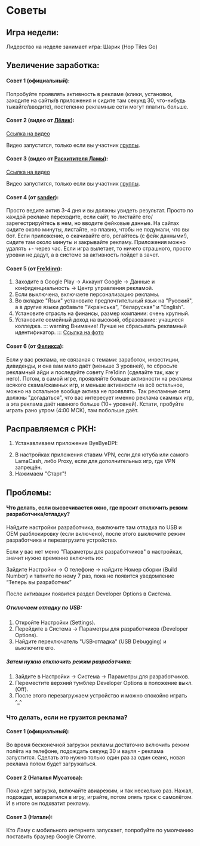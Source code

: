 # Советы
## Игра недели:
Лидерство на неделе занимает игра: Шарик (Hop Tiles Go)
## Увеличение заработка:

#### Совет 1 (официальный):
Попробуйте проявлять активность в рекламе (клики, установки, заходите на сайты/в приложения и сидите там секунд 30, что-нибудь тыкайте/вводите), постепенно рекламные сети могут платить больше.

#### Cовет 2 (видео от [Лёлик](https://t.me/ogalltesfhu)):
[Ссылка на видео](https://t.me/c/2525167025/3/17560)

Видео запустится, только если вы участник [группы](https://t.me/+PDaUJGuYH2UyYmFi).

#### Cовет 3 (видео от [Расхитителя Ламы](https://t.me/ogalltesfhu)):
[Ссылка на видео](https://t.me/c/2525167025/6/25554)

Видео запустится, только если вы участник [группы](https://t.me/+PDaUJGuYH2UyYmFi).

#### Совет 4 (от [sander](https://t.me/esstlrper)):
Просто ведите актив 3-4 дня и вы должны увидеть результат. Просто по каждой рекламе переходите, если сайт, то листайте его/зарегестрируйтесь в нем, но вводите фейковые данные. На сайтах сидите около минуты, листайте, но плавно, чтобы не подумали, что вы бот. Если приложение, о скачивайте его, регайтесь (с фейк данными!), сидите там около минуты и закрывайте рекламу. Приложения можно удалять +- через час. Если игра вылетает, то ничего страшного, просто уровни не дадут, а в системе за активность пойдет в зачет.

#### Совет 5 (от [Fre1dinn](https://t.me/Fre1dinn)):
1. Заходите в Google Play -> Аккаунт Google -> Данные и конфиденциальность -> Центр управления рекламой.
2. Если выключена, включаете персонализацию рекламы.
3. Во вкладке "Язык" установите предпочтительный язык на "Русский", а в другие языки добавьте "Украiнська", "беларуская" и "English".
4. Установите отрасль на финансы, размер компании: очень крупный.
5. Установите семейный доход на высокий, образование: учащиеся колледжа.
::: warning Внимание!
Лучше не сбрасывать рекламный идентификатор.
:::
[Ссылка на фото](https://t.me/c/2525167025/6/19967)
#### Совет 6 (от [Феликса](https://t.me/felix4080official)):
Если у вас реклама, не связаная с темами: заработок, инвестиции, дивиденды, и она вам мало даёт (меньше 3 уровней), то сбросьте рекламный айди и последуйте совету Fre1dinn (сделайте так, как у него). Потом, в самой игре, проявляйте больше активности на рекламы всякого скама/скамных игр, и меньше активности на всё остальное, можно на остальное вообще актива не проявлять. Так рекламные сети должны "догадаться", что вас интересует именно реклама скамных игр, а эта реклама даёт намного больше (10+ уровней).
Кстати, пробуйте играть рано утром (4:00 МСК), там побольше даёт.

## Расправляемся с РКН:

1. Устанавливаем приложение ByeByeDPI:

<CustomLinkComponent href="https://github.com/romanvht/ByeByeDPI/releases/download/v.1.6.5/ByeByeDPI-v1.6.5-universal-release.apk" title="Прямая ссылка (клик)" />

2. В настройках приложения ставим VPN, если для ютуба или самого LamaCash, либо Proxy, если для дополнительных игр, где VPN запрещён.
3. Нажимаем "Старт"!
## Проблемы:

#### Что делать, если высвечивается окно, где просит отключить режим разработчика/отладку?

Найдите настройки разработчика, выключите там отладка по USB и OEM разблокировку (если включено), после этого выключите режим разработчика и перезагрузите устройство.


<CustomLinkComponent href="https://lifehacker.ru/kak-vkluchitj-rezhim-razrabotchika-na-android/" title="Инструкция на включение (клик)" />

Если у вас нет меню "Параметры для разработчиков" в настройках, значит нужно временно включить их:

Зайдите Настройки → О телефоне → найдите Номер сборки (Build Number) и тапните по нему 7 раз, пока не появится уведомление “Теперь вы разработчик”

После активации появится раздел Developer Options в Система.

##### Отключаем отладку по USB:
1. Откройте Настройки (Settings).
2. Перейдите в Система → Параметры для разработчиков (Developer Options).
3. Найдите переключатель "USB‑отладка" (USB Debugging) и выключите его.

##### Затем нужно отключить режим разработчика:
1. Зайдите в Настройки → Система → Параметры для разработчиков.
2. Переместите верхний тумблер Developer Options в положение выкл. (Off).
3. После этого перезагружаем устройство и можно спокойно играть ^_^

### Что делать, если не грузится реклама?

#### Совет 1 (официальный):
Во время бесконечной загрузки рекламы достаточно включить режим полёта на телефоне, подождать секунд 30 и вауля - реклама запустится. Сделать это нужно только один раз за один сеанс, новая реклама потом будет загружаться.

#### Совет 2 (Наталья Мусатова):
Пока идет загрузка, включайте авиарежим, и так несколько раз. Нажал, подождал, возвратился в игру, играйте, потом опять трюк с самолётом. И в итоге он подхватит рекламу.

#### Совет 3 (Натали):
Кто Ламу с мобильного интернета запускает, попробуйте по умолчанию поставить браузер Google Chrome.
